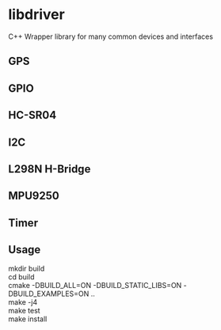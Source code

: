 # libdriver
C++ Wrapper library for many common devices and interfaces

## GPS

## GPIO

## HC-SR04

## I2C

## L298N H-Bridge

## MPU9250

## Timer

## Usage
mkdir build  
cd build  
cmake -DBUILD_ALL=ON -DBUILD_STATIC_LIBS=ON -DBUILD_EXAMPLES=ON ..  
make -j4  
make test  
make install